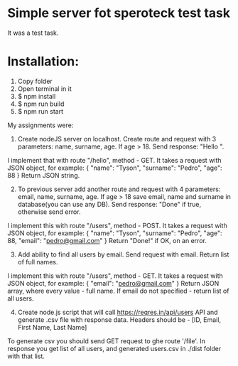 # Simple server fot speroteck test task

It was a test task.

# Installation:
1. Copy folder
2. Open terminal in it
3. $ npm install
4. $ npm run build
5. $ npm run start

My assignments were: 

1. Create nodeJS server on localhost. Create route and request with 3 parameters: name, surname, age. If age > 18. Send response: "Hello <name> <surname>".

I implement that with route "/hello", method - GET. It takes a request with JSON object, for example:
{
    "name": "Tyson",
    "surname": "Pedro",
    "age": 88
}
Return JSON string.


2. To previous server add another route and request with 4 parameters: email, name, surname, age. If age > 18 save email, name and surname in database(you can use any DB). Send response: "Done" if true, otherwise send error.

I implement this with route "/users", method - POST.  It takes a request with JSON object, for example:
{
    "name": "Tyson",
    "surname": "Pedro",
    "age": 88,
    "email": "pedro@gmail.com"
}
Return "Done!" if OK, on an error.


3. Add ability to find all users by email. Send request with email. Return list of full names.

I implement this with route "/users", method - GET.  It takes a request with JSON object, for example:
{
    "email": "pedro@gmail.com"
}
Return JSON array, where every value - full name. If email do not specified - return list of all users.


4. Create node.js script that will call https://reqres.in/api/users API and generate .csv file with response data.
Headers should be - [ID, Email, First Name, Last Name]

To generate csv you should send GET request to ghe route '/file'. In response you get list of all users, and generated users.csv in ./dist folder with that list.